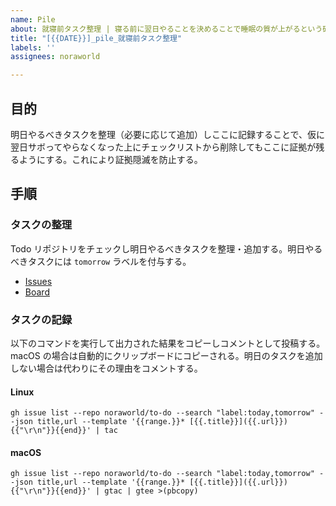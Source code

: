 ```yaml
---
name: Pile
about: 就寝前タスク整理 | 寝る前に翌日やることを決めることで睡眠の質が上がるという研究結果があります
title: "[{{DATE}}]_pile_就寝前タスク整理"
labels: ''
assignees: noraworld

---
```


## 目的
明日やるべきタスクを整理（必要に応じて追加）しここに記録することで、仮に翌日サボってやらなくなった上にチェックリストから削除してもここに証拠が残るようにする。これにより証拠隠滅を防止する。



## 手順
### タスクの整理
Todo リポジトリをチェックし明日やるべきタスクを整理・追加する。明日やるべきタスクには `tomorrow` ラベルを付与する。

* [Issues](https://github.com/noraworld/to-do/issues)
* [Board](https://github.com/users/noraworld/projects/1)

### タスクの記録
以下のコマンドを実行して出力された結果をコピーしコメントとして投稿する。macOS の場合は自動的にクリップボードにコピーされる。明日のタスクを追加しない場合は代わりにその理由をコメントする。

#### Linux
```shell
gh issue list --repo noraworld/to-do --search "label:today,tomorrow" --json title,url --template '{{range.}}* [{{.title}}]({{.url}}){{"\r\n"}}{{end}}' | tac 
```

#### macOS
```shell
gh issue list --repo noraworld/to-do --search "label:today,tomorrow" --json title,url --template '{{range.}}* [{{.title}}]({{.url}}){{"\r\n"}}{{end}}' | gtac | gtee >(pbcopy) 
```
